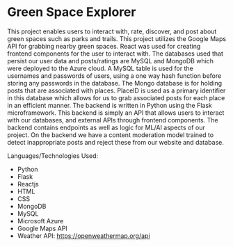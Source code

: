 # Green Space Explorer

This project enables users to interact with, rate, discover, and post about green spaces such as parks and trails. This project utilizes
the Google Maps API for grabbing nearby green spaces. React was used for creating frontend components for the user to interact with. The databases 
used that persist our user data and posts/ratings are MySQL and MongoDB which were deployed to the Azure cloud. A MySQL table is used for the usernames and passwords
of users, using a one way hash function before storing any passwords in the database. The Mongo database is for holding posts that are associated with places. PlaceID is used as a primary identifier in this database 
which allows for us to grab associated posts for each place in an efficient manner. The backend is written in Python using the Flask microframework. This backend is simply an API that allows users to interact with our databases, and 
external APIs through frontend components. The backend contains endpoints as well as logic for ML/AI aspects of our project. On the backend we have a content moderation model trained 
to detect inappropriate posts and reject these from our website and database. 

Languages/Technologies Used:
- Python
- Flask
- Reactjs
- HTML
- CSS
- MongoDB
- MySQL
- Microsoft Azure
- Google Maps API
- Weather API: https://openweathermap.org/api
